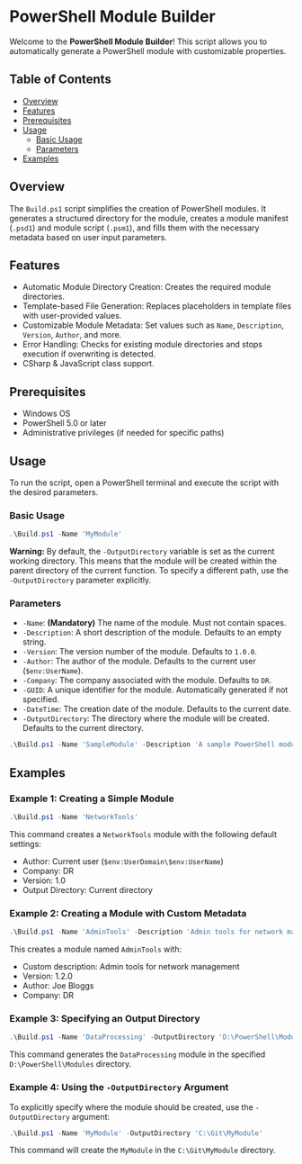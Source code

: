 # PowerShell Module Builder

Welcome to the **PowerShell Module Builder**!
This script allows you to automatically generate a PowerShell module with customizable properties. 

## Table of Contents

- [Overview](#overview)
- [Features](#features)
- [Prerequisites](#prerequisites)
- [Usage](#usage)
    - [Basic Usage](#basic-usage)
    - [Parameters](#parameters)
- [Examples](#examples)

## Overview

The `Build.ps1` script simplifies the creation of PowerShell modules. It generates a structured directory for the module, creates a module manifest (`.psd1`) and module script (`.psm1`), and fills them with the necessary metadata based on user input parameters.

## Features

- Automatic Module Directory Creation: Creates the required module directories.
- Template-based File Generation: Replaces placeholders in template files with user-provided values.
- Customizable Module Metadata: Set values such as `Name`, `Description`, `Version`, `Author`, and more.
- Error Handling: Checks for existing module directories and stops execution if overwriting is detected.
- CSharp & JavaScript class support.

## Prerequisites

- Windows OS
- PowerShell 5.0 or later
- Administrative privileges (if needed for specific paths)

## Usage

To run the script, open a PowerShell terminal and execute the script with the desired parameters.

### Basic Usage

```powershell
.\Build.ps1 -Name 'MyModule'
```

**Warning:** By default, the `-OutputDirectory` variable is set as the current working directory. This means that the module will be created within the parent directory of the current function. To specify a different path, use the `-OutputDirectory` parameter explicitly.

### Parameters

- `-Name`: **(Mandatory)** The name of the module. Must not contain spaces.
- `-Description`: A short description of the module. Defaults to an empty string.
- `-Version`: The version number of the module. Defaults to `1.0.0`.
- `-Author`: The author of the module. Defaults to the current user (`$env:UserName`).
- `-Company`: The company associated with the module. Defaults to `DR`.
- `-GUID`: A unique identifier for the module. Automatically generated if not specified.
- `-DateTime`: The creation date of the module. Defaults to the current date.
- `-OutputDirectory`: The directory where the module will be created. Defaults to the current directory.

```powershell
.\Build.ps1 -Name 'SampleModule' -Description 'A sample PowerShell module' -Version '1.0.1' -Author 'John Doe' -Company 'ExampleCorp' -OutputDirectory 'C:\Modules'
```

## Examples

### Example 1: Creating a Simple Module

```powershell
.\Build.ps1 -Name 'NetworkTools'
```

This command creates a `NetworkTools` module with the following default settings:

- Author: Current user (`$env:UserDomain\$env:UserName`)
- Company: DR
- Version: 1.0
- Output Directory: Current directory

### Example 2: Creating a Module with Custom Metadata

```powershell
.\Build.ps1 -Name 'AdminTools' -Description 'Admin tools for network management' -Version '1.2.0' -Author 'Joe Bloggs' -Company 'DR'
```

This creates a module named `AdminTools` with:

- Custom description: Admin tools for network management
- Version: 1.2.0
- Author: Joe Bloggs
- Company: DR

### Example 3: Specifying an Output Directory

```powershell
.\Build.ps1 -Name 'DataProcessing' -OutputDirectory 'D:\PowerShell\Modules'
```

This command generates the `DataProcessing` module in the specified `D:\PowerShell\Modules` directory.

### Example 4: Using the `-OutputDirectory` Argument

To explicitly specify where the module should be created, use the `-OutputDirectory` argument:

```powershell
.\Build.ps1 -Name 'MyModule' -OutputDirectory 'C:\Git\MyModule'
```

This command will create the `MyModule` in the `C:\Git\MyModule` directory.
